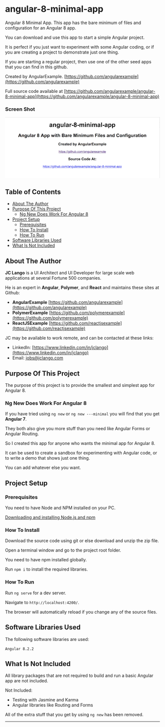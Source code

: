 # angular-8-minimal-app

Angular 8 Minimal App. This app has the bare minimum of files and configuration for an Angular 8 app.

You can download and use this app to start a simple Angular project.

It is perfect if you just want to experiment with some Angular coding, or if you are creating a project to demonstrate just one thing.

If you are starting a regular project, then use one of the other seed apps that you can find in this github.

Created by AngularExample. [https://github.com/angularexample](https://github.com/angularexample)

Full source code available at [https://github.com/angularexample/angular-8-minimal-app](https://github.com/angularexample/angular-8-minimal-app)

### Screen Shot

![angular-8-minimal-app](https://github.com/angularexample/angular-8-minimal-app/blob/master/src/assets/images/angular-8-minimal-app.png)

## Table of Contents

- [About The Author](#about-the-author)
- [Purpose Of This Project](#purpose-of-this-project)
  * [Ng New Does Work For Angular 8](#ng-new-does-work-for-angular-8)
- [Project Setup](#project-setup)
  * [Prerequisites](#prerequisites)
  * [How To Install](#how-to-install)
  * [How To Run](#how-to-run)
- [Software Libraries Used](#software-libraries-used)
- [What Is Not Included](#what-is-not-included)

## About The Author

**JC Lango** is a UI Architect and UI Developer for large scale web applications at several Fortune 500 companies.

He is an expert in **Angular**, **Polymer**, and **React** and maintains these sites at Github:

* **AngularExample** [https://github.com/angularexample](https://github.com/angularexample)
* **PolymerExample** [https://github.com/polymerexample](https://github.com/polymerexample)
* **ReactJSExample** [https://github.com/reactjsexample](https://github.com/reactjsexample)

JC may be available to work remote, and can be contacted at these links:
 
* LinkedIn: [https://www.linkedin.com/in/jclango](https://www.linkedin.com/in/jclango)
* Email: [jobs@jclango.com](mailto:jobs@jclango.com)

## Purpose Of This Project

The purpose of this project is to provide the smallest and simplest app for Angular 8.

### Ng New Does Work For Angular 8

If you have tried using ```ng new``` or ```ng new ---minimal```
you will find that you get **Angular 7**.

They both also give you more stuff than you need like Angular Forms or Angular Routing.

So I created this app for anyone who wants the minimal app for Angular 8.

It can be used to create a sandbox for experimenting with Angular code, or to write a demo that shows just one thing.

You can add whatever else you want.

## Project Setup

### Prerequisites

You need to have Node and NPM installed on your PC.

[Downloading and installing Node.js and npm](https://docs.npmjs.com/downloading-and-installing-node-js-and-npm)

### How To Install

Download the source code using git or else download and unzip the zip file.

Open a terminal window and go to the project root folder.

You need to have npm installed globally.

Run `npm i` to install the required libraries.

### How To Run

Run `ng serve` for a dev server.

Navigate to `http://localhost:4200/`.

The browser will automatically reload if you change any of the source files.

## Software Libraries Used

The following software libraries are used:
```text
Angular 8.2.2
```

## What Is Not Included

All library packages that are not required to build and run a basic Angular app are not included.

Not Included:

* Testing with Jasmine and Karma
* Angular libraries like Routing and Forms

All of the extra stuff that you get by using ```ng new``` has been removed.

---
